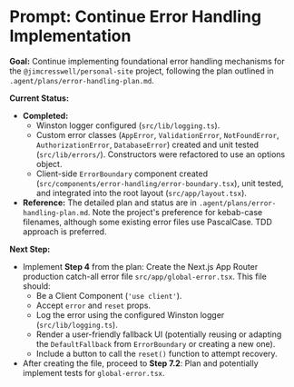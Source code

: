 # Prompt: Continue Error Handling Implementation

**Goal:** Continue implementing foundational error handling mechanisms for the `@jimcresswell/personal-site` project, following the plan outlined in `.agent/plans/error-handling-plan.md`.

**Current Status:**

- **Completed:**
  - Winston logger configured (`src/lib/logging.ts`).
  - Custom error classes (`AppError`, `ValidationError`, `NotFoundError`, `AuthorizationError`, `DatabaseError`) created and unit tested (`src/lib/errors/`). Constructors were refactored to use an options object.
  - Client-side `ErrorBoundary` component created (`src/components/error-handling/error-boundary.tsx`), unit tested, and integrated into the root layout (`src/app/layout.tsx`).
- **Reference:** The detailed plan and status are in `.agent/plans/error-handling-plan.md`. Note the project's preference for kebab-case filenames, although some existing error files use PascalCase. TDD approach is preferred.

**Next Step:**

- Implement **Step 4** from the plan: Create the Next.js App Router production catch-all error file `src/app/global-error.tsx`. This file should:
  - Be a Client Component (`'use client'`).
  - Accept `error` and `reset` props.
  - Log the error using the configured Winston logger (`src/lib/logging.ts`).
  - Render a user-friendly fallback UI (potentially reusing or adapting the `DefaultFallback` from `ErrorBoundary` or creating a new one).
  - Include a button to call the `reset()` function to attempt recovery.
- After creating the file, proceed to **Step 7.2**: Plan and potentially implement tests for `global-error.tsx`.
